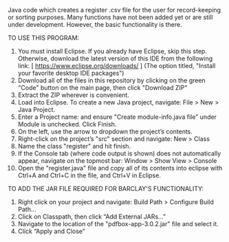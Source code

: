 Java code which creates a register .csv file for the user for record-keeping or sorting purposes.
Many functions have not been added yet or are still under development. However, the basic functionality is there.

TO USE THIS PROGRAM:
1. You must install Eclipse. If you already have Eclipse, skip this step. Otherwise, download the latest version of this IDE from the following link: [ https://www.eclipse.org/downloads/ ] (The option titled, "Install your favorite desktop IDE packages")
2. Download all of the files in this repository by clicking on the green "Code" button on the main page, then click "Download ZIP"
3. Extract the ZIP wherever is convenient.
4. Load into Eclipse. To create a new Java project, navigate: File > New > Java Project.
5. Enter a Project name: and ensure "Create module-info.java file" under Module is unchecked. Click Finish.
6. On the left, use the arrow to dropdown the project’s contents.
7. Right-click on the project’s "src" section and navigate: New > Class
8. Name the class "register" and hit  finish.
9. If the Console tab (where code output is shown) does not automatically appear, navigate on the topmost bar: Window > Show View > Console
10. Open the "register.java" file and copy all of its contents into eclipse with Ctrl+A and Ctrl+C in the file, and Ctrl+V in Eclipse.

TO ADD THE JAR FILE REQUIRED FOR BARCLAY'S FUNCTIONALITY:
1. Right click on your project and navigate: Build Path > Configure Build Path…
2. Click on Classpath, then click “Add External JARs…”
3. Navigate to the location of the "pdfbox-app-3.0.2.jar" file and select it.
4. Click “Apply and Close"
